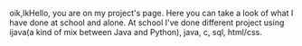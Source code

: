oik,lkHello, you are on my project's page. 
Here you can take a look of what I have done at school and alone. 
At school I've done different project using ijava(a kind of mix between Java and Python), java, c, sql, html/css.
